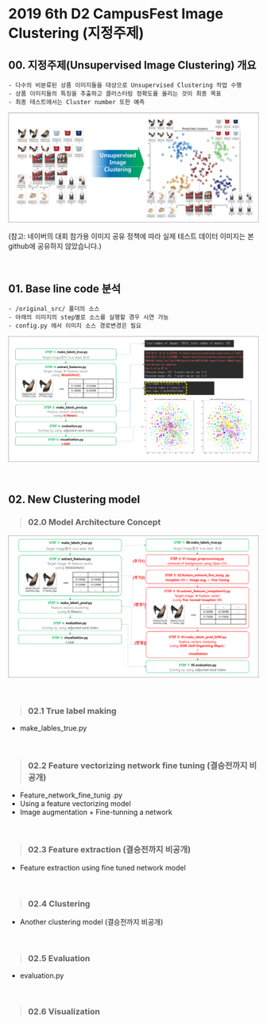 # 2019 6th D2 CampusFest Image Clustering (지정주제)
## 00. 지정주제(Unsupervised Image Clustering) 개요
```
- 다수의 비분류된 상품 이미지들을 대상으로 Unsupervised Clustering 작업 수행
- 상품 이미지들의 특징을 추출하고 클러스터링 정확도를 올리는 것이 최종 목표 
- 최종 테스트에서는 Cluster number 또한 예측 
```
![샘플 이미지](./doc/fig_1-1.png)

(참고: 네이버의 대회 참가용 이미지 공유 정책에 따라 실제 테스트 데이터 이미지는 본 github에 공유하지 않았습니다.)
 
&nbsp;
## 01. Base line code 분석
```
- /original_src/ 폴더의 소스
- 아래의 이미지의 step별로 소스를 실행할 경우 시연 가능
- config.py 에서 이미지 소스 경로변경은 필요
```
![베이스 코드분석 이미지](./doc/fig_2-2.png)
 
&nbsp;
## 02. New Clustering model 
>### 02.0 Model Architecture Concept
![Model Architecture Concept](./doc/fig_3-2.png)

&nbsp;
>### 02.1 True label making
- make_lables_true.py

&nbsp;
>### 02.2 Feature vectorizing network fine tuning (결승전까지 비공개)
- Feature_network_fine_tunig .py
- Using a feature vectorizing model
- Image augmentation + Fine-tunning a network

&nbsp;
>### 02.3 Feature extraction (결승전까지 비공개)
- Feature extraction using fine tuned network model 

&nbsp;
>### 02.4 Clustering
- Another clustering model (결승전까지 비공개)

&nbsp;
>### 02.5 Evaluation
- evaluation.py

&nbsp;
>### 02.6 Visualization

